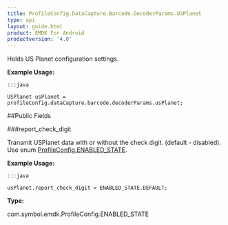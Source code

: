 ```yaml
---
title: ProfileConfig.DataCapture.Barcode.DecoderParams.USPlanet
type: api
layout: guide.html
product: EMDK For Android
productversion: '4.0'
---
```



Holds US Planet configuration settings. 
 
 

**Example Usage:**
	
	:::java
	
	USPlanet usPlanet = profileConfig.dataCapture.barcode.decoderParams.usPlanet;
	


##Public Fields

###report_check_digit

Transmit USPlanet data with or without the check digit. (default - disabled). 
 Use enum [ ProfileConfig.ENABLED_STATE](../ProfileConfig-ENABLED_STATE).
 
 

**Example Usage:**
	
	:::java
	
	usPlanet.report_check_digit = ENABLED_STATE.DEFAULT;
	


**Type:**

com.symbol.emdk.ProfileConfig.ENABLED_STATE









